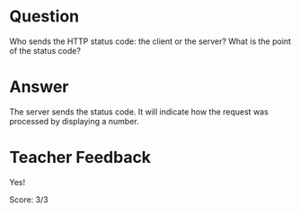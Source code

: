 # Question

Who sends the HTTP status code: the client or the server? What is the point of the status code?

# Answer

The server sends the status code. It will indicate how the request was processed by displaying a number.

# Teacher Feedback

Yes!

Score: 3/3